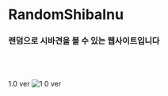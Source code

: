 # RandomShibaInu
### 랜덤으로 시바견을 볼 수 있는 웹사이트입니다
<br><br><br>
1.0 ver
![1 0 ver](https://user-images.githubusercontent.com/49604943/115567306-18672700-a2f6-11eb-9a96-c1cccbbe72eb.gif)<br>

